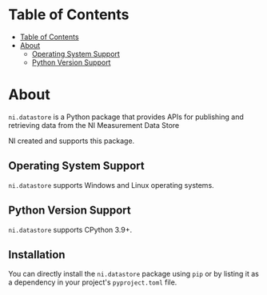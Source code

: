 # Table of Contents

- [Table of Contents](#table-of-contents)
- [About](#about)
  - [Operating System Support](#operating-system-support)
  - [Python Version Support](#python-version-support)

# About

`ni.datastore` is a Python package that provides APIs for publishing and
retrieving data from the NI Measurement Data Store

NI created and supports this package.

## Operating System Support

`ni.datastore` supports Windows and Linux operating systems.

## Python Version Support

`ni.datastore` supports CPython 3.9+.

## Installation

You can directly install the `ni.datastore` package using `pip` or by listing it as a
dependency in your project's `pyproject.toml` file.